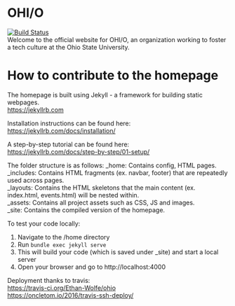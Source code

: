 # OHI/O
[![Build Status](https://travis-ci.org/Ethan-Wolfe/ohio.svg?branch=master)](https://travis-ci.org/Ethan-Wolfe/ohio)  
Welcome to the official website for OHI/O, an organization working to foster a tech culture at the Ohio State University.

# How to contribute to the homepage
The homepage is built using Jekyll - a framework for building static webpages.  
https://jekyllrb.com

Installation instructions can be found here:  
https://jekyllrb.com/docs/installation/

A step-by-step tutorial can be found here:  
https://jekyllrb.com/docs/step-by-step/01-setup/

The folder structure is as follows:
\_home: Contains config, HTML pages.  
\_includes: Contains HTML fragments (ex. navbar, footer) that are repeatedly used across pages.  
\_layouts: Contains the HTML skeletons that the main content (ex. index.html, events.html) will be nested within.  
\_assets: Contains all project assets such as CSS, JS and images.  
\_site: Contains the compiled version of the homepage.

To test your code locally:  
1. Navigate to the /home directory  
2. Run `bundle exec jekyll serve`  
3. This will build your code (which is saved under \_site) and start a local server  
4. Open your browser and go to http://localhost:4000  

Deployment thanks to travis:  
https://travis-ci.org/Ethan-Wolfe/ohio  
https://oncletom.io/2016/travis-ssh-deploy/
